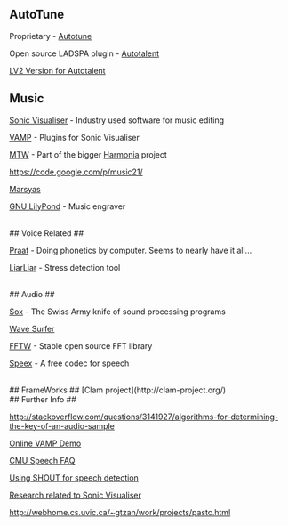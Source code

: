 ## AutoTune ##

Proprietary - [Autotune](http://www.antarestech.com/products/auto-tune-evo.shtml)

Open source LADSPA plugin - [Autotalent](http://tombaran.info/autotalent.html)

[LV2 Version for Autotalent](https://code.google.com/p/talentledhack/)

## Music ##

[Sonic Visualiser](http://www.sonicvisualiser.org/) - Industry used software for music editing

[VAMP](http://www.vamp-plugins.org/download.html) - Plugins for Sonic Visualiser

[MTW](http://camil.music.illinois.edu/software/harmonia/mtw.html) - Part of the bigger [Harmonia](http://camil.music.illinois.edu/software/harmonia/) project

https://code.google.com/p/music21/

[Marsyas](http://marsyasweb.appspot.com/about/overview/)

[GNU LilyPond](http://en.wikipedia.org/wiki/GNU_LilyPond) - Music engraver


<br />
## Voice Related ##

[Praat](http://www.fon.hum.uva.nl/praat/) - Doing phonetics by computer. Seems to nearly have it all...

[LiarLiar](http://liarliar.sourceforge.net/) - Stress detection tool

<br />
## Audio ##

[Sox](http://sox.sourceforge.net/) - The Swiss Army knife of sound processing programs

[Wave Surfer](http://sourceforge.net/projects/wavesurfer/)

[FFTW](http://www.fftw.org) - Stable open source FFT library

[Speex](http://www.speex.org/) - A free codec for speech

<br />
## FrameWorks ##
[Clam project](http://clam-project.org/)

<br />
## Further Info ##

http://stackoverflow.com/questions/3141927/algorithms-for-determining-the-key-of-an-audio-sample

[Online VAMP Demo](http://www.isophonics.net/sawa/)

[CMU Speech FAQ](http://www.speech.cs.cmu.edu/comp.speech/)

[Using SHOUT for speech detection](http://stackoverflow.com/questions/8284943/identifying-segments-when-a-person-is-speaking)

[Research related to Sonic Visualiser](http://www.charm.rhul.ac.uk/analysing/p9_0_1.html)

http://webhome.cs.uvic.ca/~gtzan/work/projects/pastc.html